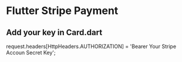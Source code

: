 # Flutter Stripe Payment

## Add your key in Card.dart

request.headers[HttpHeaders.AUTHORIZATION] = 'Bearer Your Stripe Accoun Secret Key';

